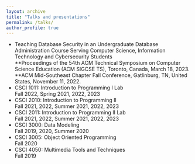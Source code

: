 ```yaml
---
layout: archive
title: "Talks and presentations"
permalink: /talks/
author_profile: true
---
```

 * <a style="text-decoration:none" href=""> Teaching Database Security in an Undergraduate Database Administration Course Serving Computer Science, Information Technology and Cybersecurity Students</a> <br> **Proceedings of the 54th ACM Technical Symposium on Computer Science Education (ACM SIGCSE TS), Toronto, Canada, March 18, 2023.<br>**ACM Mid-Southeast Chapter Fall Conference, Gatlinburg, TN, United States, November 11, 2022.
  * <a style="text-decoration:none" href="" title="Laboratory component of Introduction to Programming I.  Students will use a high-level object-oriented programming language to design, implement, debug, and test interactive software."> CSCI 1011: Introduction to Programming I Lab</a> <br> Fall 2022, Spring 2021, 2022, 2023
  * <a style="text-decoration:none" href="" title="Continuation of CSCI 1010. Students will learn to use object-oriented design, exception handling, recursive programming, and standard data structures to design, implement, test and debug software."> CSCI 2010: Introduction to Programming II</a> <br> Fall 2021, 2022, Summer 2021, 2022, 2023
  * <a style="text-decoration:none" href="" title="Laboratory component of Introduction to Programming II. Students will learn to use object-oriented design, exception handling, recursive programming, and standard data structures to design, implement, test and debug software."> CSCI 2011: Introduction to Programming II Lab</a> <br> Fall 2021, 2022, Summer 2021, 2022, 2023
  * <a style="text-decoration:none" href="" title="This course emphasizes the role of the database administrator in converting a conceptual model into a relational data model. The student will use business rules for developing entity-relationship diagrams for relational data models. Student will transform data models into relations and tables within a database using functional dependencies and normalization techniques. The course introduces VB and SQL scripting. The student will develop a database from a case study. Three hours per week."> CSCI 3000: Data Modeling</a> <br> Fall 2019, 2020, Summer 2020
  * <a style="text-decoration:none" href="" title="An introduction to object-oriented programming. Topics include classes, encapsulation, inheritance, polymorphism, templates, container classes, object-oriented design, and the use of class libraries."> CSCI 3005: Object Oriented Programming</a> <br> Fall 2020
  * <a style="text-decoration:none" href="" title="This course provides the student with hands-on experience using current versions of popular multimedia software on the PC. Static and dynamic images are created, manipulated, and integrated into applications. Video conferencing, and streaming audio and video are also examined. Three hours per week."> CSCI 4050: Multimedia Tools and Techniques</a> <br> Fall 2019
